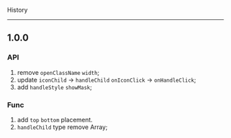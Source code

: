 History

---

## 1.0.0

### API

1. remove `openClassName` `width`;
2. update `iconChild` -> `handleChild` `onIconClick` -> `onHandleClick`;
3. add `handleStyle` `showMask`;

### Func

1. add `top` `bottom` placement.
2. `handleChild` type remove Array;